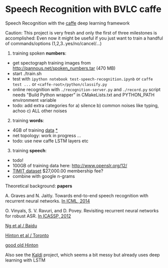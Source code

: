 Speech Recognition with BVLC caffe
==================================

Speech Recognition with the [caffe](https://github.com/BVLC/caffe) deep learning framework

Caution: This project is very fresh and only the first of three milestones is accomplished: 
Even now it might be useful if you just want to train a handful of commands/options (1,2,3..yes/no/cancel/...)

1)  training spoken **numbers**:
  * get spectograph training images from http://pannous.net/spoken_numbers.tar (470 MB)
  * start ./train.sh
  * test with `ipython notebook test-speech-recognition.ipynb`
    or `caffe test ...` or `<caffe-root>/python/classify.py`
  * online recognition with `./recognition-server.py` and `./record.py` script 
  needs "Build Python wrapper" in CMakeLists.txt and PYTHON_PATH environment variable  
  * todo: add extra categories for a) silence b) common noises like typing, achoo c) ALL other noises


2) training **words**:
 * 4GB of training [data](https://www.dropbox.com/s/eb5zqskvnuj0r78/spoken_words.tar?dl=0) [*](http://pannous.net/spoken_words.tar)
 * net topology: work in progress ...
 * todo: use new caffe LSTM layers etc


3) training **speech**:
 * todo!
 * 100GB of training data here: http://www.openslr.org/12/
 * [TIMIT dataset](https://catalog.ldc.upenn.edu/memberships) $27,000.00 membership fee?
 * combine with google n-grams


Theoretical background: **papers**

A. Graves and N. Jaitly. Towards end-to-end speech recognition with recurrent neural networks. [In ICML, 2014](https://duckduckgo.com/l/?kh=-1&uddg=http%3A%2F%2Fjmlr.org%2Fproceedings%2Fpapers%2Fv32%2Fgraves14.pdf)

O. Vinyals, S. V. Ravuri, and D. Povey. Revisiting recurrent neural networks for robust ASR. [In ICASSP, 2012](http://research.microsoft.com/pubs/164627/4085.pdf)

[Ng et al / Baidu](http://arxiv.org/abs/1412.5567)

[Hinton et al / Toronto](http://www.cs.toronto.edu/~hinton/absps/RNN13.pdf)

[good old Hinton](http://psych.stanford.edu/~jlm/pdfs/Hinton12IEEE_SignalProcessingMagazine.pdf)


Also see the [Kaldi](http://kaldi.sourceforge.net/about.html) project, which seems a bit messy but already uses deep learning with LSTM 
